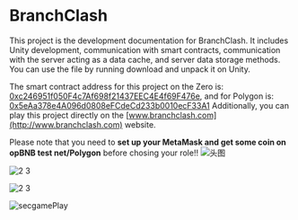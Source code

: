 # BranchClash

This project is the development documentation for BranchClash. 
It includes Unity development, communication with smart contracts, communication with the server acting as a data cache, and server data storage methods. 
You can use the file by running download and unpack it on Unity.


The smart contract address for this project on the Zero is: [0xc246951f050F4c7Af698f21437EEC4E4f69F476e](https://polygonscan.com/address/0x5eAa378e4A096d0808eFCdeCd233b0010ecF33A1), and for Polygon is: [0x5eAa378e4A096d0808eFCdeCd233b0010ecF33A1](https://polygonscan.com/address/0x5eAa378e4A096d0808eFCdeCd233b0010ecF33A1)
Additionally, you can play this project directly on the [www.branchclash.com](http://www.branchclash.com) website.

Please note that you need to **set up your MetaMask and get some coin on opBNB test net/Polygon** before chosing your role!!
![头图](https://github.com/Lylilaaaa/BoW2/assets/93197170/9266e196-aa5c-4a66-9b4f-656f9cfd8a13)

![2 3](https://github.com/Lylilaaaa/branchclash/assets/93197170/efec9c86-0f15-4aca-bec4-422876251048)

![2 3](https://github.com/Lylilaaaa/branchclash/assets/93197170/a6fdaeb5-7768-4a56-9bfc-ebe79743d2a7)

![secgamePlay](https://github.com/Lylilaaaa/branchclash/assets/93197170/11321d14-4a4a-4285-bb03-5a982a014392)



